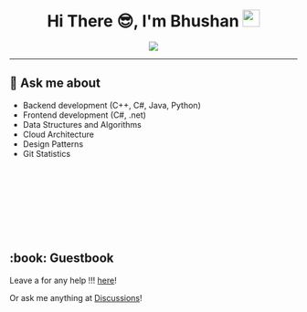 <!-- <img width=100% src="https://capsule-render.vercel.app/api?type=waving&color=0891b2&height=100&section=header"/> -->
<h1 align="center">Hi There 😎, I'm Bhushan  <img src = "https://raw.githubusercontent.com/MartinHeinz/MartinHeinz/master/wave.gif" width = 30px> </h1>
<p align="center">
  <a href="https://git.io/typing-svg"><img src="https://readme-typing-svg.herokuapp.com/?lines=Senior+Software+Development+Engineer&font=Fira%20Code&center=true&width=500&height=45&color=black&vCenter=true&size=22&pause=1000"></a>
</p>

<hr>

## 💬 Ask me about
- Backend development (C++, C#, Java, Python)
- Frontend development (C#, .net)
- Data Structures and Algorithms
- Cloud Architecture
- Design Patterns
- Git Statistics
 

<br/><br/>
<br/>
<br/>
<br/>
<br/>
<br/>


<h2>:book: Guestbook</h2>
<p>Leave a for any help !!! <a href="https://github.com/RuntimeError09/RuntimeError09/issues/new?template=guestbook-entry.md">here</a>!</p>
<p>Or ask me anything at <a href="https://github.com/RuntimeError09/RuntimeError09/discussions/new/choose">Discussions</a>!</p>


